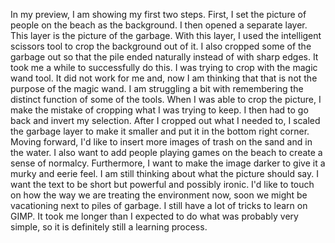 In my preview, I am showing my first two steps.  First, I set the picture of people on the beach as the background.  I then opened a separate layer.  This layer is the picture of the garbage.  With this layer, I used the intelligent scissors tool to crop the background out of it.  I also cropped some of the garbage out so that the pile ended naturally instead of with sharp edges.  It took me a while to successfully do this.  I was trying to crop with the magic wand tool.  It did not work for me and, now I am thinking that that is not the purpose of the magic wand.  I am struggling a bit with remembering the distinct function of some of the tools.  When I was able to crop the picture, I make the mistake of cropping what I was trying to keep.  I then had to go back and invert my selection.  After I cropped out what I needed to, I scaled the garbage layer to make it smaller and put it in the bottom right corner.  Moving forward, I'd like to insert more images of trash on the sand and in the water.  I also want to add people playing games on the beach to create a sense of normalcy.  Furthermore, I want to make the image darker to give it a murky and eerie feel.  I am still thinking about what the picture should say.  I want the text to be short but powerful and possibly ironic.  I'd like to touch on how the way we are treating the environment now, soon we might be vacationing next to piles of garbage.  I still have a lot of tricks to learn on GIMP.  It took me longer than I expected to do what was probably very simple, so it is definitely still a learning process.
